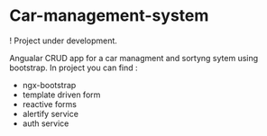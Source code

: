 # Car-management-system

! Project under development.

Angualar CRUD  app for a car managment and sortyng sytem using bootstrap.
In project you can find :
- ngx-bootstrap
- template driven form
- reactive forms
- alertify service
- auth service


